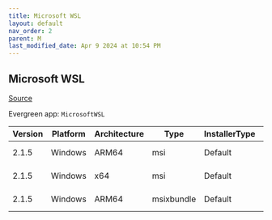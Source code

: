 ```yaml
---
title: Microsoft WSL
layout: default
nav_order: 2
parent: M
last_modified_date: Apr 9 2024 at 10:54 PM
---
```


## Microsoft WSL

[Source](https://github.com/microsoft/wsl/)

Evergreen app: `MicrosoftWSL`

| Version | Platform | Architecture | Type       | InstallerType | Date                | Size      | URI                                                                                                                                                                                                        |
| ------- | -------- | ------------ | ---------- | ------------- | ------------------- | --------- | ---------------------------------------------------------------------------------------------------------------------------------------------------------------------------------------------------------- |
| 2.1.5   | Windows  | ARM64        | msi        | Default       | 03/07/2024 19:53:04 | 123244544 | [https://github.com/microsoft/WSL/releases/download/2.1.5/wsl.2.1.5.0.ARM64.msi](https://github.com/microsoft/WSL/releases/download/2.1.5/wsl.2.1.5.0.ARM64.msi)                                           |
| 2.1.5   | Windows  | x64          | msi        | Default       | 03/07/2024 19:53:04 | 133984256 | [https://github.com/microsoft/WSL/releases/download/2.1.5/wsl.2.1.5.0.x64.msi](https://github.com/microsoft/WSL/releases/download/2.1.5/wsl.2.1.5.0.x64.msi)                                               |
| 2.1.5   | Windows  | ARM64        | msixbundle | Default       | 03/07/2024 19:53:04 | 257123076 | [https://github.com/microsoft/WSL/releases/download/2.1.5/Microsoft.WSL_2.1.5.0_x64_ARM64.msixbundle](https://github.com/microsoft/WSL/releases/download/2.1.5/Microsoft.WSL_2.1.5.0_x64_ARM64.msixbundle) |
